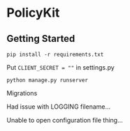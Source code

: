 # PolicyKit

## Getting Started
`pip install -r requirements.txt`

Put `CLIENT_SECRET = ""` in settings.py

`python manage.py runserver`

Migrations

Had issue with LOGGING filename...

Unable to open configuration file thing...
